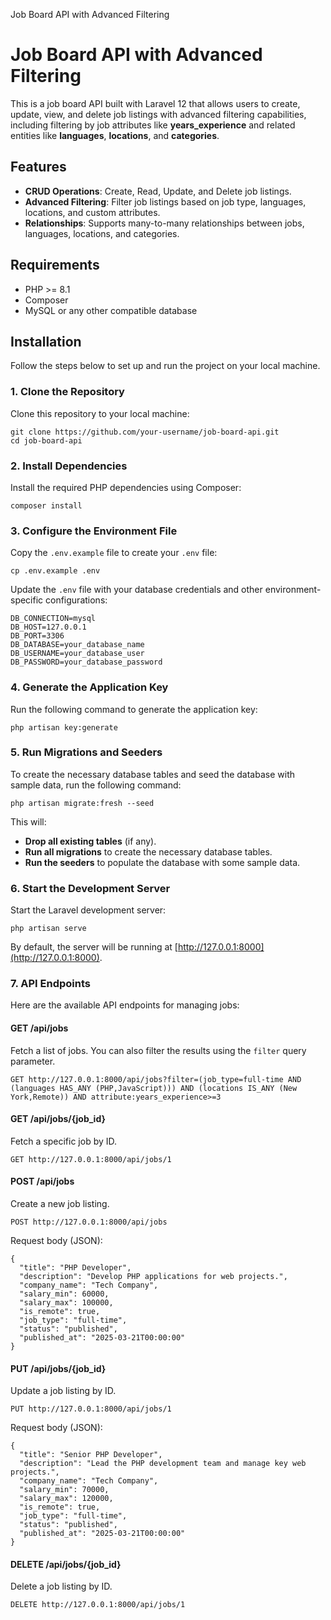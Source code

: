   Job Board API with Advanced Filtering

# Job Board API with Advanced Filtering

This is a job board API built with Laravel 12 that allows users to create, update, view, and delete job listings with advanced filtering capabilities, including filtering by job attributes like **years\_experience** and related entities like **languages**, **locations**, and **categories**.

## Features

*   **CRUD Operations**: Create, Read, Update, and Delete job listings.
*   **Advanced Filtering**: Filter job listings based on job type, languages, locations, and custom attributes.
*   **Relationships**: Supports many-to-many relationships between jobs, languages, locations, and categories.

## Requirements

*   PHP >= 8.1
*   Composer
*   MySQL or any other compatible database

## Installation

Follow the steps below to set up and run the project on your local machine.

### 1\. Clone the Repository

Clone this repository to your local machine:

```
git clone https://github.com/your-username/job-board-api.git
cd job-board-api
```

### 2\. Install Dependencies

Install the required PHP dependencies using Composer:

```
composer install
```

### 3\. Configure the Environment File

Copy the `.env.example` file to create your `.env` file:

```
cp .env.example .env
```

Update the `.env` file with your database credentials and other environment-specific configurations:

```
DB_CONNECTION=mysql
DB_HOST=127.0.0.1
DB_PORT=3306
DB_DATABASE=your_database_name
DB_USERNAME=your_database_user
DB_PASSWORD=your_database_password
```

### 4\. Generate the Application Key

Run the following command to generate the application key:

```
php artisan key:generate
```

### 5\. Run Migrations and Seeders

To create the necessary database tables and seed the database with sample data, run the following command:

```
php artisan migrate:fresh --seed
```

This will:

*   **Drop all existing tables** (if any).
*   **Run all migrations** to create the necessary database tables.
*   **Run the seeders** to populate the database with some sample data.

### 6\. Start the Development Server

Start the Laravel development server:

```
php artisan serve
```

By default, the server will be running at [http://127.0.0.1:8000](http://127.0.0.1:8000).

### 7\. API Endpoints

Here are the available API endpoints for managing jobs:

#### GET /api/jobs

Fetch a list of jobs. You can also filter the results using the `filter` query parameter.

```
GET http://127.0.0.1:8000/api/jobs?filter=(job_type=full-time AND (languages HAS_ANY (PHP,JavaScript))) AND (locations IS_ANY (New York,Remote)) AND attribute:years_experience>=3
```

#### GET /api/jobs/{job\_id}

Fetch a specific job by ID.

```
GET http://127.0.0.1:8000/api/jobs/1
```

#### POST /api/jobs

Create a new job listing.

```
POST http://127.0.0.1:8000/api/jobs
```

Request body (JSON):

```
{
  "title": "PHP Developer",
  "description": "Develop PHP applications for web projects.",
  "company_name": "Tech Company",
  "salary_min": 60000,
  "salary_max": 100000,
  "is_remote": true,
  "job_type": "full-time",
  "status": "published",
  "published_at": "2025-03-21T00:00:00"
}
```

#### PUT /api/jobs/{job\_id}

Update a job listing by ID.

```
PUT http://127.0.0.1:8000/api/jobs/1
```

Request body (JSON):

```
{
  "title": "Senior PHP Developer",
  "description": "Lead the PHP development team and manage key web projects.",
  "company_name": "Tech Company",
  "salary_min": 70000,
  "salary_max": 120000,
  "is_remote": true,
  "job_type": "full-time",
  "status": "published",
  "published_at": "2025-03-21T00:00:00"
}
```

#### DELETE /api/jobs/{job\_id}

Delete a job listing by ID.

```
DELETE http://127.0.0.1:8000/api/jobs/1
```
